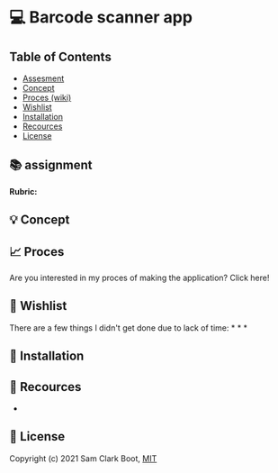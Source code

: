 
# :computer: Barcode scanner app

## Table of Contents 
* [Assesment](https://github.com/samclarkb/Food-app#books-assessment)
* [Concept](https://github.com/samclarkb/Food-app#bulb-concept)
* [Proces (wiki)](https://github.com/samclarkb/Food-app#bulb-concept)
* [Wishlist](https://github.com/samclarkb/Food-app#memo-wishlist)
* [Installation](https://github.com/samclarkb/Food-app#wrench-installation)
* [Recources](https://github.com/samclarkb/Food-app#mag_right-recources)
* [License](https://github.com/samclarkb/Food-app#bookmark-license)

## :books: assignment 


**Rubric:** 



## :bulb: Concept


## :chart_with_upwards_trend: Proces 

Are you interested in my proces of making the application? Click here!

## :memo: Wishlist
There are a few things I didn't get done due to lack of time:
* 
* 
* 

## :wrench: Installation




## :mag_right: Recources 
- 

## :bookmark: License 
Copyright (c) 2021 Sam Clark Boot, [MIT](https://github.com/samclarkb/Food-app/blob/main/LICENSE)
